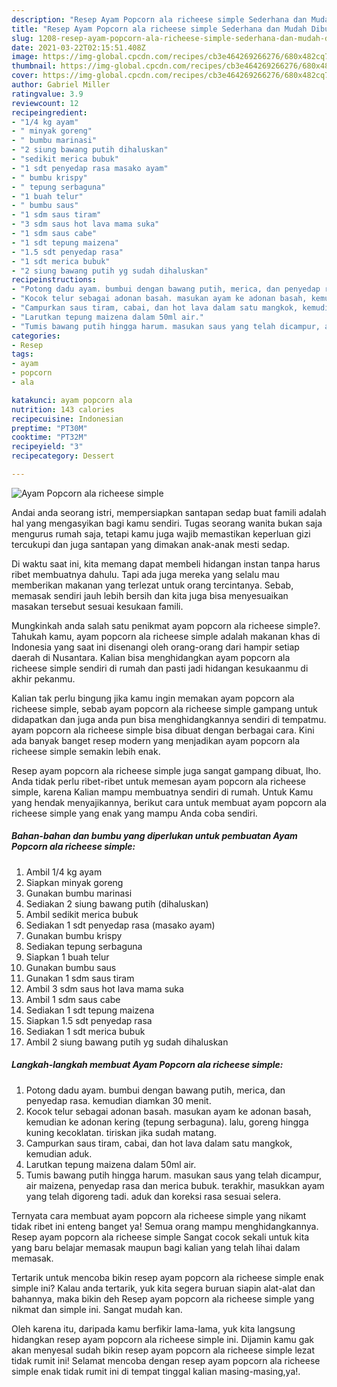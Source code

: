 ```yaml
---
description: "Resep Ayam Popcorn ala richeese simple Sederhana dan Mudah Dibuat"
title: "Resep Ayam Popcorn ala richeese simple Sederhana dan Mudah Dibuat"
slug: 1208-resep-ayam-popcorn-ala-richeese-simple-sederhana-dan-mudah-dibuat
date: 2021-03-22T02:15:51.408Z
image: https://img-global.cpcdn.com/recipes/cb3e464269266276/680x482cq70/ayam-popcorn-ala-richeese-simple-foto-resep-utama.jpg
thumbnail: https://img-global.cpcdn.com/recipes/cb3e464269266276/680x482cq70/ayam-popcorn-ala-richeese-simple-foto-resep-utama.jpg
cover: https://img-global.cpcdn.com/recipes/cb3e464269266276/680x482cq70/ayam-popcorn-ala-richeese-simple-foto-resep-utama.jpg
author: Gabriel Miller
ratingvalue: 3.9
reviewcount: 12
recipeingredient:
- "1/4 kg ayam"
- " minyak goreng"
- " bumbu marinasi"
- "2 siung bawang putih dihaluskan"
- "sedikit merica bubuk"
- "1 sdt penyedap rasa masako ayam"
- " bumbu krispy"
- " tepung serbaguna"
- "1 buah telur"
- " bumbu saus"
- "1 sdm saus tiram"
- "3 sdm saus hot lava mama suka"
- "1 sdm saus cabe"
- "1 sdt tepung maizena"
- "1.5 sdt penyedap rasa"
- "1 sdt merica bubuk"
- "2 siung bawang putih yg sudah dihaluskan"
recipeinstructions:
- "Potong dadu ayam. bumbui dengan bawang putih, merica, dan penyedap rasa. kemudian diamkan 30 menit."
- "Kocok telur sebagai adonan basah. masukan ayam ke adonan basah, kemudian ke adonan kering (tepung serbaguna). lalu, goreng hingga kuning kecoklatan. tiriskan jika sudah matang."
- "Campurkan saus tiram, cabai, dan hot lava dalam satu mangkok, kemudian aduk."
- "Larutkan tepung maizena dalam 50ml air."
- "Tumis bawang putih hingga harum. masukan saus yang telah dicampur, air maizena, penyedap rasa dan merica bubuk. terakhir, masukkan ayam yang telah digoreng tadi. aduk dan koreksi rasa sesuai selera."
categories:
- Resep
tags:
- ayam
- popcorn
- ala

katakunci: ayam popcorn ala 
nutrition: 143 calories
recipecuisine: Indonesian
preptime: "PT30M"
cooktime: "PT32M"
recipeyield: "3"
recipecategory: Dessert

---
```



![Ayam Popcorn ala richeese simple](https://img-global.cpcdn.com/recipes/cb3e464269266276/680x482cq70/ayam-popcorn-ala-richeese-simple-foto-resep-utama.jpg)

Andai anda seorang istri, mempersiapkan santapan sedap buat famili adalah hal yang mengasyikan bagi kamu sendiri. Tugas seorang  wanita bukan saja mengurus rumah saja, tetapi kamu juga wajib memastikan keperluan gizi tercukupi dan juga santapan yang dimakan anak-anak mesti sedap.

Di waktu  saat ini, kita memang dapat membeli hidangan instan tanpa harus ribet membuatnya dahulu. Tapi ada juga mereka yang selalu mau memberikan makanan yang terlezat untuk orang tercintanya. Sebab, memasak sendiri jauh lebih bersih dan kita juga bisa menyesuaikan masakan tersebut sesuai kesukaan famili. 



Mungkinkah anda salah satu penikmat ayam popcorn ala richeese simple?. Tahukah kamu, ayam popcorn ala richeese simple adalah makanan khas di Indonesia yang saat ini disenangi oleh orang-orang dari hampir setiap daerah di Nusantara. Kalian bisa menghidangkan ayam popcorn ala richeese simple sendiri di rumah dan pasti jadi hidangan kesukaanmu di akhir pekanmu.

Kalian tak perlu bingung jika kamu ingin memakan ayam popcorn ala richeese simple, sebab ayam popcorn ala richeese simple gampang untuk didapatkan dan juga anda pun bisa menghidangkannya sendiri di tempatmu. ayam popcorn ala richeese simple bisa dibuat dengan berbagai cara. Kini ada banyak banget resep modern yang menjadikan ayam popcorn ala richeese simple semakin lebih enak.

Resep ayam popcorn ala richeese simple juga sangat gampang dibuat, lho. Anda tidak perlu ribet-ribet untuk memesan ayam popcorn ala richeese simple, karena Kalian mampu membuatnya sendiri di rumah. Untuk Kamu yang hendak menyajikannya, berikut cara untuk membuat ayam popcorn ala richeese simple yang enak yang mampu Anda coba sendiri.

<!--inarticleads1-->

##### Bahan-bahan dan bumbu yang diperlukan untuk pembuatan Ayam Popcorn ala richeese simple:

1. Ambil 1/4 kg ayam
1. Siapkan  minyak goreng
1. Gunakan  bumbu marinasi
1. Sediakan 2 siung bawang putih (dihaluskan)
1. Ambil sedikit merica bubuk
1. Sediakan 1 sdt penyedap rasa (masako ayam)
1. Gunakan  bumbu krispy
1. Sediakan  tepung serbaguna
1. Siapkan 1 buah telur
1. Gunakan  bumbu saus
1. Gunakan 1 sdm saus tiram
1. Ambil 3 sdm saus hot lava mama suka
1. Ambil 1 sdm saus cabe
1. Sediakan 1 sdt tepung maizena
1. Siapkan 1.5 sdt penyedap rasa
1. Sediakan 1 sdt merica bubuk
1. Ambil 2 siung bawang putih yg sudah dihaluskan




<!--inarticleads2-->

##### Langkah-langkah membuat Ayam Popcorn ala richeese simple:

1. Potong dadu ayam. bumbui dengan bawang putih, merica, dan penyedap rasa. kemudian diamkan 30 menit.
1. Kocok telur sebagai adonan basah. masukan ayam ke adonan basah, kemudian ke adonan kering (tepung serbaguna). lalu, goreng hingga kuning kecoklatan. tiriskan jika sudah matang.
1. Campurkan saus tiram, cabai, dan hot lava dalam satu mangkok, kemudian aduk.
1. Larutkan tepung maizena dalam 50ml air.
1. Tumis bawang putih hingga harum. masukan saus yang telah dicampur, air maizena, penyedap rasa dan merica bubuk. terakhir, masukkan ayam yang telah digoreng tadi. aduk dan koreksi rasa sesuai selera.




Ternyata cara membuat ayam popcorn ala richeese simple yang nikamt tidak ribet ini enteng banget ya! Semua orang mampu menghidangkannya. Resep ayam popcorn ala richeese simple Sangat cocok sekali untuk kita yang baru belajar memasak maupun bagi kalian yang telah lihai dalam memasak.

Tertarik untuk mencoba bikin resep ayam popcorn ala richeese simple enak simple ini? Kalau anda tertarik, yuk kita segera buruan siapin alat-alat dan bahannya, maka bikin deh Resep ayam popcorn ala richeese simple yang nikmat dan simple ini. Sangat mudah kan. 

Oleh karena itu, daripada kamu berfikir lama-lama, yuk kita langsung hidangkan resep ayam popcorn ala richeese simple ini. Dijamin kamu gak akan menyesal sudah bikin resep ayam popcorn ala richeese simple lezat tidak rumit ini! Selamat mencoba dengan resep ayam popcorn ala richeese simple enak tidak rumit ini di tempat tinggal kalian masing-masing,ya!.

